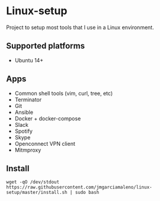 # Linux-setup

Project to setup most tools that I use in a Linux environment.

## Supported platforms

- Ubuntu 14+

## Apps

- Common shell tools (vim, curl, tree, etc)
- Terminator
- Git
- Ansible
- Docker + docker-compose
- Slack
- Spotify
- Skype
- Openconnect VPN client
- Mitmproxy

## Install

```
wget -qO /dev/stdout https://raw.githubusercontent.com/jmgarciamaleno/linux-setup/master/install.sh | sudo bash
```
